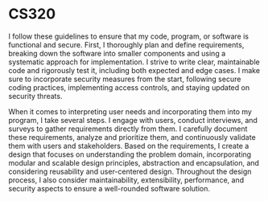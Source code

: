 # CS320

I follow these guidelines to ensure that my code, program, or software is functional and secure. First, I thoroughly plan and define requirements, breaking down the software into smaller components and using a systematic approach for implementation. I strive to write clear, maintainable code and rigorously test it, including both expected and edge cases. I make sure to incorporate security measures from the start, following secure coding practices, implementing access controls, and staying updated on security threats.

When it comes to interpreting user needs and incorporating them into my program, I take several steps. I engage with users, conduct interviews, and surveys to gather requirements directly from them. I carefully document these requirements, analyze and prioritize them, and continuously validate them with users and stakeholders. Based on the requirements, I create a design that focuses on understanding the problem domain, incorporating modular and scalable design principles, abstraction and encapsulation, and considering reusability and user-centered design. Throughout the design process, I also consider maintainability, extensibility, performance, and security aspects to ensure a well-rounded software solution.
